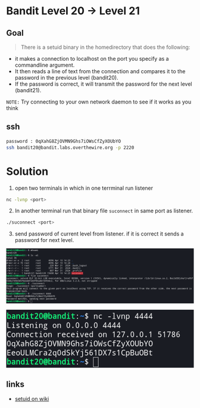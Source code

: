 # Bandit Level 20 → Level 21


## Goal
> There is a setuid binary in the homedirectory that does the following: 
- it makes a connection to localhost on the port you specify as a commandline argument. 
- It then reads a line of text from the connection and compares it to the password in the previous level (bandit20). 
- If the password is correct, it will transmit the password for the next level (bandit21).

`NOTE:` Try connecting to your own network daemon to see if it works as you think


## ssh
```bash
password : 0qXahG8ZjOVMN9Ghs7iOWsCfZyXOUbYO
ssh bandit20@bandit.labs.overthewire.org -p 2220
```

# Solution
1. open two terminals in which in one terrminal run listener
```bash
nc -lvnp <port>
```

2. In another terminal run that binary file `suconnect` in same port as listener.
```bash
./suconnect <port>
```

3. send password of current level from listener. if it is correct it sends a password for next level.


![level 20](/image/level20.png)

![level 20II](/image/level20II.png)

## links
- [setuid on wiki](https://en.wikipedia.org/wiki/Setuid)